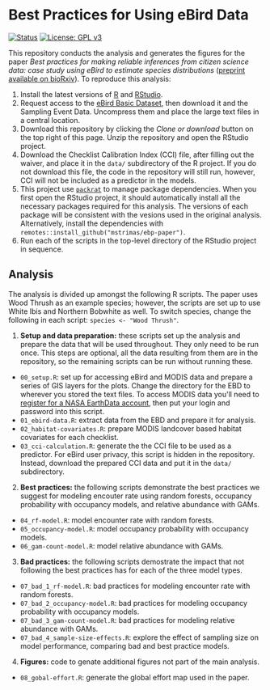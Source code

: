 # Best Practices for Using eBird Data

[![Status](https://img.shields.io/badge/Status-in%20prep-red.svg?style=flat-square)]()
[![License: GPL
v3](https://img.shields.io/badge/License-GPL%20v3-blue.svg)](http://www.gnu.org/licenses/gpl-3.0)

This repository conducts the analysis and generates the figures for the paper *Best practices for making reliable inferences from citizen science data: case study using eBird to estimate species distributions* ([preprint available on bioRxiv](https://www.biorxiv.org/node/242503.external-links.html)). To reproduce this analysis:

1. Install the latest versions of [R](https://cloud.r-project.org/) and [RStudio](https://www.rstudio.com/products/rstudio/download/#download).
2. Request access to the [eBird Basic Dataset](https://ebird.org/data/download/ebd), then download it and the Sampling Event Data. Uncompress them and place the large text files in a central location.
3. Download this repository by clicking the *Clone or download* button on the top right of this page. Unzip the repository and open the RStudio project.
4. Download the Checklist Calibration Index (CCI) file, after filling out the waiver, and place it in the `data/` subdirectory of the R project. If you do not download this file, the code in the repository will still run, however, CCI will not be included as a predictor in the models.
5. This project use [`packrat`](https://rstudio.github.io/packrat/) to manage package dependencies. When you first open the RStudio project, it should automatically install all the necessary packages required for this analysis. The versions of each package will be consistent with the vesions used in the original analysis. Alternatively, install the dependencies with `remotes::install_github("mstrimas/ebp-paper")`.
6. Run each of the scripts in the top-level directory of the RStudio project in sequence.

## Analysis

The analysis is divided up amongst the following R scripts. The paper uses Wood Thrush as an example species; however, the scripts are set up to use White Ibis and Northern Bobwhite as well. To switch species, change the following in each script: `species <- "Wood Thrush"`.

1. **Setup and data preparation:** these scripts set up the analysis and prepare the data that will be used throughout. They only need to be run once. This steps are optional, all the data resulting from them are in the repository, so the remaining scripts can be run without running these.
  - `00_setup.R`: set up for accessing eBird and MODIS data and prepare a series of GIS layers for the plots. Change the directory for the EBD to wherever you stored the text files. To access MODIS data you'll need to [register for a NASA EarthData account](https://urs.earthdata.nasa.gov/users/new), then put your login and password into this script.
  - `01_ebird-data.R`: extract data from the EBD and prepare it for analysis.
  - `02_habitat-covariates.R`: prepare MODIS landcover based habitat covariates for each checklist.
  - `03_cci-calculation.R`: generate the the CCI file to be used as a predictor. For eBird user privacy, this script is hidden in the repository. Instead, download the prepared CCI data and put it in the `data/` subdirectory.
2. **Best practices:** the following scripts demonstrate the best practices we suggest for modeling encouter rate using random forests, occupancy probability with occupancy models, and relative abundance with GAMs.
  - `04_rf-model.R`: model encounter rate with random forests.
  - `05_occupancy-model.R`: model occupancy probability with occupancy models.
  - `06_gam-count-model.R`: model relative abundance with GAMs.
3. **Bad practices:** the following scripts demostrate the impact that not following the best practices has for each of the three model types.
  - `07_bad_1_rf-model.R`: bad practices for modeling encounter rate with random forests.
  - `07_bad_2_occupancy-model.R`: bad practices for modeling occupancy probability with occupancy models.
  - `07_bad_3_gam-count-model.R`: bad practices for modeling relative abundance with GAMs.
  - `07_bad_4_sample-size-effects.R`: explore the effect of sampling size on model performance, comparing bad and best practice models.
4. **Figures:** code to genate additional figures not part of the main analysis.
 - `08_gobal-effort.R`: generate the global effort map used in the paper.